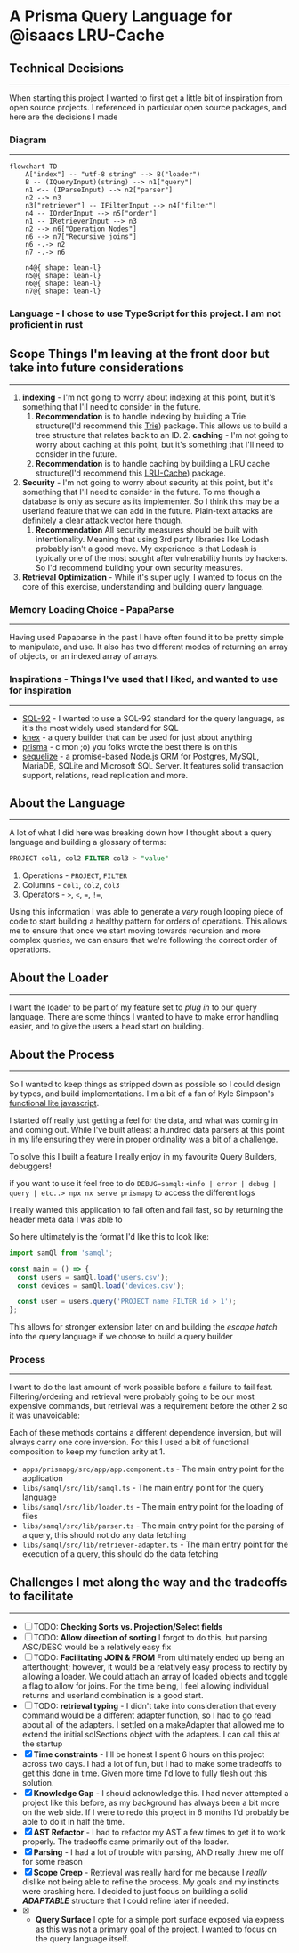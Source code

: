 # A Prisma Query Language for @isaacs LRU-Cache

## Technical Decisions
---

When starting this project I wanted to first get a little bit of inspiration from open source projects. I referenced in particular open source packages, and here are the decisions I made

### **Diagram**
---

```mermaid
flowchart TD
    A["index"] -- "utf-8 string" --> B("loader")
    B -- (IQueryInput)(string) --> n1["query"]
    n1 <-- (IParseInput) --> n2["parser"]
    n2 --> n3
    n3["retriever"] -- IFilterInput --> n4["filter"]
    n4 -- IOrderInput --> n5["order"]
    n1 -- IRetrieverInput --> n3
    n2 --> n6["Operation Nodes"]
    n6 --> n7["Recursive joins"]
    n6 -.-> n2
    n7 -.-> n6

    n4@{ shape: lean-l}
    n5@{ shape: lean-l}
    n6@{ shape: lean-l}
    n7@{ shape: lean-l}
```

### **Language** - I chose to use TypeScript for this project.  I am not proficient in rust


## **Scope** Things I'm leaving at the front door but take into future considerations
---

1. **indexing** - I'm not going to worry about indexing at this point, but it's something that I'll need to consider in the future.
   1. **Recommendation** is to handle indexing by building a Trie structure(I'd recommend this [Trie](https://www.npmjs.com/package/trie-search)) package. This allows us to build a tree structure that relates back to an ID.  2. **caching** - I'm not going to worry about caching at this point, but it's something that I'll need to consider in the future.
   1. **Recommendation** is to handle caching by building a LRU cache structure(I'd recommend this [LRU-Cache](https://www.npmjs.com/package/lru-cache)) package.
2. **Security** - I'm not going to worry about security at this point, but it's something that I'll need to consider in the future. To me though a database is only as secure as its implementer. So I think this may be a userland feature that we can add in the future. Plain-text attacks are definitely a clear attack vector here though.
   1. **Recommendation** All security measures should be built with intentionality. Meaning that using 3rd party libraries like Lodash probably isn't a good move. My experience is that Lodash is typically one of the most sought after vulnerability hunts by hackers. So I'd recommend building your own security measures.
3. **Retrieval Optimization** - While it's super ugly, I wanted to focus on the core of this exercise, understanding and building query language. 

### Memory Loading Choice - PapaParse
---

Having used Papaparse in the past I have often found it to be pretty simple to manipulate, and use.  It also has two different modes of returning an array of objects, or an indexed array of arrays.

### Inspirations - Things I've used that I liked, and wanted to use for inspiration
---

- [SQL-92](https://en.wikipedia.org/wiki/SQL-92) - I wanted to use a SQL-92 standard for the query language, as it's the most widely used standard for SQL
- [knex](https://knexjs.org/) - a query builder that can be used for just about anything
- [prisma](https://www.prisma.io/) - c'mon ;o) you folks wrote the best there is on this
- [sequelize](https://sequelize.org/) - a promise-based Node.js ORM for Postgres, MySQL, MariaDB, SQLite and Microsoft SQL Server. It features solid transaction support, relations, read replication and more.

## About the Language
---

A lot of what I did here was breaking down how I thought about a query language and building a glossary of terms:

```sql
PROJECT col1, col2 FILTER col3 > "value"
```

1. Operations - `PROJECT`, `FILTER`
2. Columns - `col1`, `col2`, `col3`
3. Operators - `>`, `<`, `=`, `!=`,

Using this information I was able to generate a _very_ rough looping piece of code to start building a healthy pattern for orders of operations. This allows me to ensure that once we start moving towards recursion and more complex queries, we can ensure that we're following the correct order of operations.

## About the Loader
---

I want the loader to be part of my feature set to _plug in_ to our query language. There are some things I wanted to have to make error handling easier, and to give the users a head start on building.

## About the Process
---

So I wanted to keep things as stripped down as possible so I could design by types, and build implementations. I'm a bit of a fan of Kyle Simpson's [functional lite javascript](https://github.com/getify/Functional-Light-JS).

I started off really just getting a feel for the data, and what was coming in and coming out. While I've built atleast a hundred data parsers at this point in my life ensuring they were in proper ordinality was a bit of a challenge.

To solve this I built a feature I really enjoy in my favourite Query Builders, debuggers!

if you want to use it feel free to do `DEBUG=samql:<info | error | debug | query | etc..> npx nx serve prismapg` to access the different logs

I really wanted this application to fail often and fail fast, so by returning the header meta data I was able to

So here ultimately is the format I'd like this to look like:

```typescript
import samQl from 'samql';

const main = () => {
  const users = samQl.load('users.csv');
  const devices = samQl.load('devices.csv');

  const user = users.query('PROJECT name FILTER id > 1');
};
```

This allows for stronger extension later on and building the _escape hatch_ into the query language if we choose to build a query builder

### Process
---

I want to do the last amount of work possible before a failure to fail fast. Filtering/ordering and retrieval were probably going to be our most expensive commands, but retrieval was a requirement before the other 2 so it was unavoidable:

Each of these methods contains a different dependence inversion, but will always carry one core inversion. For this I used a bit of functional composition to keep my function arity at 1.

- `apps/prismapg/src/app/app.component.ts` - The main entry point for the application
- `libs/samql/src/lib/samql.ts` - The main entry point for the query language
- `libs/samql/src/lib/loader.ts` - The main entry point for the loading of files
- `libs/samql/src/lib/parser.ts` - The main entry point for the parsing of a query, this should not do any data fetching
- `libs/samql/src/lib/retriever-adapter.ts` - The main entry point for the execution of a query, this should do the data fetching

## Challenges I met along the way and the tradeoffs to facilitate
---

- [ ] TODO: **Checking Sorts vs. Projection/Select fields**
- [ ] TODO: **Allow direction of sorting** I forgot to do this, but parsing ASC/DESC would be a relatively easy fix
- [ ] TODO: **Facilitating JOIN & FROM** From ultimately ended up being an afterthought; however, it would be a relatively easy process to rectify by allowing a loader.  We could attach an array of loaded objects and toggle a flag to allow for joins.  For the time being, I feel allowing individual returns and userland combination is a good start.
- [ ] TODO: **retrieval typing** - I didn't take into consideration that every command would be a different adapter function, so I had to go read about all of the adapters.  I settled on a makeAdapter that allowed me to extend the initial sqlSections object with the adapters.  I can call this at the startup
- [x] **Time constraints** - I'll be honest I spent 6 hours on this project across two days.  I had a lot of fun, but I had to make some tradeoffs to get this done in time. Given more time I'd love to fully flesh out this solution.
- [x] **Knowledge Gap** - I should acknowledge this. I had never attempted a project like this before, as my background has always been a bit more on the web side. If I were to redo this project in 6 months I'd probably be able to do it in half the time.
- [x] **AST Refactor** - I had to refactor my AST a few times to get it to work properly.  The tradeoffs came primarily out of the loader.
- [x] **Parsing** - I had a lot of trouble with parsing, AND really threw me off for some reason
- [x] **Scope Creep** - Retrieval was really hard for me because I _really_ dislike not being able to refine the process.  My goals and my instincts were crashing here.  I decided to just focus on building a solid **_ADAPTABLE_** structure that I could refine later if needed.
- [x] - **Query Surface** I opte for a simple port surface exposed via express as this was not a primary goal of the project.  I wanted to focus on the query language itself.